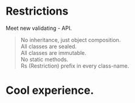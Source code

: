 # Restrictions  

Meet new validating - API.

> No inheritance, just object composition.  
> All classes are sealed.  
> All classes are immutable.    
> No static methods.  
> Rs (Restriction) prefix in every class-name.  

# Cool experience.
